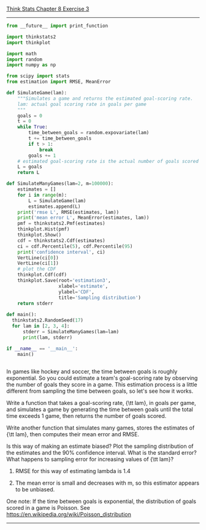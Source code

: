 [Think Stats Chapter 8 Exercise 3](http://greenteapress.com/thinkstats2/html/thinkstats2009.html#toc77)

---

```python
from __future__ import print_function

import thinkstats2
import thinkplot

import math
import random
import numpy as np

from scipy import stats
from estimation import RMSE, MeanError

def SimulateGame(lam):
    """Simulates a game and returns the estimated goal-scoring rate.
    lam: actual goal scoring rate in goals per game
    """
    goals = 0
    t = 0
    while True:
        time_between_goals = random.expovariate(lam)
        t += time_between_goals
        if t > 1:
            break
        goals += 1
    # estimated goal-scoring rate is the actual number of goals scored
    L = goals
    return L

def SimulateManyGames(lam=2, m=100000):
    estimates = []
    for i in range(m):
        L = SimulateGame(lam)
        estimates.append(L)
    print('rmse L', RMSE(estimates, lam))
    print('mean error L', MeanError(estimates, lam))
    pmf = thinkstats2.Pmf(estimates)
    thinkplot.Hist(pmf)
    thinkplot.Show()
    cdf = thinkstats2.Cdf(estimates)
    ci = cdf.Percentile(5), cdf.Percentile(95)
    print('confidence interval', ci)
    VertLine(ci[0])
    VertLine(ci[1])
    # plot the CDF
    thinkplot.Cdf(cdf)
    thinkplot.Save(root='estimation3',
                   xlabel='estimate',
                   ylabel='CDF',
                   title='Sampling distribution')
    return stderr
  
def main():
  thinkstats2.RandomSeed(17)
  for lam in [2, 3, 4]:
      stderr = SimulateManyGames(lam=lam)
      print(lam, stderr)

if __name__ == '__main__':
    main()
          
```

In games like hockey and soccer, the time between goals is roughly exponential.  So you could estimate a team's goal-scoring rate by observing the number of goals they score in a game.  This estimation process is a little different from sampling the time between goals, so let's see how it works.

Write a function that takes a goal-scoring rate, {\tt lam}, in goals per game, and simulates a game by generating the time between goals until the total time exceeds 1 game, then returns the number of goals scored.

Write another function that simulates many games, stores the estimates of {\tt lam}, then computes their mean error and RMSE.

Is this way of making an estimate biased?  Plot the sampling distribution of the estimates and the 90\% confidence interval.  What is the standard error?  What happens to sampling error for increasing values of {\tt lam}?

1) RMSE for this way of estimating lambda is 1.4

2) The mean error is small and decreases with m, so this estimator
appears to be unbiased.

One note: If the time between goals is exponential, the distribution of goals scored in a game is Poisson.
See https://en.wikipedia.org/wiki/Poisson_distribution

---
